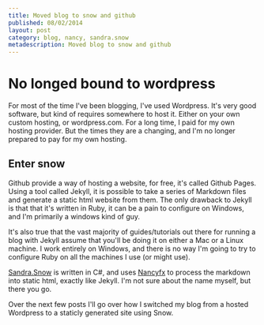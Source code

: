 ```yaml
---
title: Moved blog to snow and github
published: 08/02/2014
layout: post
category: blog, nancy, sandra.snow
metadescription: Moved blog to snow and github
---
```

# No longed bound to wordpress
For most of the time I've been blogging, I've used Wordpress. It's very good software, but kind of requires
somewhere to host it. Either on your own custom hosting, or wordpress.com. For a long time, I paid for my own
hosting provider. But the times they are a changing, and I'm no longer prepared to pay for my own hosting.

## Enter snow
Github provide a way of hosting a website, for free, it's called Github Pages. Using a tool called Jekyll, it is
possible to take a series of Markdown files and generate a static html website from them. The only drawback to Jekyll
is that that it's written in Ruby, it can be a pain to configure on Windows, and I'm primarily a windows kind of guy. 

It's also true that the vast majority of guides/tutorials out there for running a blog with Jekyll assume that you'll
be doing it on either a Mac or a Linux machine. I work entirely on Windows, and there is no way I'm going to try to
configure Ruby on all the machines I use (or might use).

[Sandra.Snow](https://github.com/Sandra/Sandra.Snow) is written in C#, and uses [Nancyfx](https://github.com/nancyFx/Nancy) to process the markdown into static html, exactly like Jekyll. I'm
not sure about the name myself, but there you go.

Over the next few posts I'll go over how I switched my blog from a hosted Wordpress to a staticly generated site using Snow.
